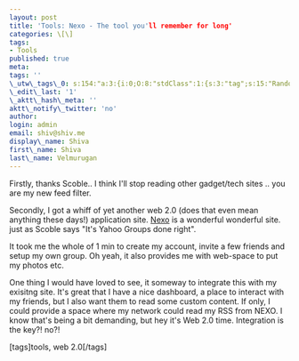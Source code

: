 ```yaml
---
layout: post
title: 'Tools: Nexo - The tool you'll remember for long'
categories: \[\]
tags:
- Tools
published: true
meta:
tags: ''
\_utw\_tags\_0: s:154:"a:3:{i:0;O:8:"stdClass":1:{s:3:"tag";s:15:"Random-Thoughts";}i:1;O:8:"stdClass":1:{s:3:"tag";s:5:"Tools";}i:2;O:8:"stdClass":1:{s:3:"tag";s:7:"web-2.0";}}";
\_edit\_last: '1'
\_aktt\_hash\_meta: ''
aktt\_notify\_twitter: 'no'
author:
login: admin
email: shiv@shiv.me
display\_name: Shiva
first\_name: Shiva
last\_name: Velmurugan
---
```


Firstly, thanks Scoble.. I think I'll stop reading other gadget/tech sites .. you are my new feed filter.

Secondly, I got a whiff of yet another web 2.0 (does that even mean anything these days!) application site. [Nexo][0] is a wonderful wonderful site. just as Scoble says "It's Yahoo Groups done right". 

It took me the whole of 1 min to create my account, invite a few friends and setup my own group. Oh yeah, it also provides me with web-space to put my photos etc.

One thing I would have loved to see, it someway to integrate this with my exisitng site. It's great that I have a nice dashboard, a place to interact with my friends, but I also want them to read some custom content. If only, I could provide a space where my network could read my RSS from NEXO. I know that's being a bit demanding, but hey it's Web 2.0 time. Integration is the key?! no?!

\[tags\]tools, web 2.0\[/tags\]


[0]: http://www.nexo.com/